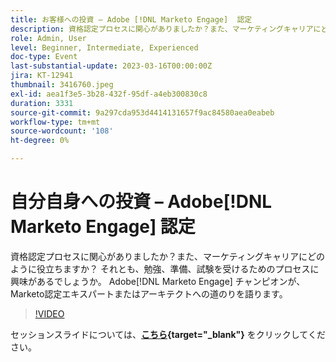 ```yaml
---
title: お客様への投資 – Adobe [!DNL Marketo Engage]  認定
description: 資格認定プロセスに関心がありましたか？また、マーケティングキャリアにどのように役立ちますか？ それとも、勉強、準備、試験を受けるためのプロセスに興味があるでしょうか。 Adobe [!DNL Marketo Engage]  チャンピオンが、Marketo認定のエキスパートまたはアーキテクトになるまでの道のりを話し合います。
role: Admin, User
level: Beginner, Intermediate, Experienced
doc-type: Event
last-substantial-update: 2023-03-16T00:00:00Z
jira: KT-12941
thumbnail: 3416760.jpeg
exl-id: aea1f3e5-3b28-432f-95df-a4eb300830c8
duration: 3331
source-git-commit: 9a297cda953d4414131657f9ac84580aea0eabeb
workflow-type: tm+mt
source-wordcount: '108'
ht-degree: 0%

---
```


# 自分自身への投資 – Adobe[!DNL Marketo Engage] 認定

資格認定プロセスに関心がありましたか？また、マーケティングキャリアにどのように役立ちますか？ それとも、勉強、準備、試験を受けるためのプロセスに興味があるでしょうか。 Adobe[!DNL Marketo Engage] チャンピオンが、Marketo認定エキスパートまたはアーキテクトへの道のりを語ります。

>[!VIDEO](https://video.tv.adobe.com/v/3416760/?quality=12&learn=on)

セッションスライドについては、**[こちら](assets/certification.pdf){target="_blank"}** をクリックしてください。
